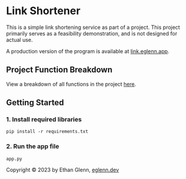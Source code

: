 # Link Shortener

This is a simple link shortening service as part of a project.
This project primarily serves as a feasibility demonstration, and is not designed for actual use.

A production version of the program is available at [link.eglenn.app](https://links.eglenn.app).

## Project Function Breakdown
View a breakdown of all functions in the project [here](./docs/general.md).

## Getting Started
### 1. Install required libraries
    pip install -r requirements.txt
### 2. Run the app file
    app.py


Copyright © 2023 by Ethan Glenn, [eglenn.dev](https://eglenn.dev)
